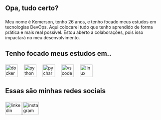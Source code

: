 <h2 align="left">Opa, tudo certo?</h2>

###

<p align="left">Meu nome é Kemerson, tenho 26 anos, e tenho focado meus estudos em tecnologias DevOps. Aqui colocarei tudo que tenho aprendido de forma prática e mais real possível. Estou aberto a colaborações, pois isso impactará no meu desenvolvimento.</p>

###

<h2 align="left"></h2>

###

<p align="left"></p>

###

<h2 align="left">Tenho focado meus estudos em..</h2>

###

<div align="left">
  <img src="https://cdn.jsdelivr.net/gh/devicons/devicon/icons/docker/docker-original.svg" height="40" alt="docker logo"  />
  <img width="12" />
  <img src="https://cdn.jsdelivr.net/gh/devicons/devicon/icons/python/python-original.svg" height="40" alt="python logo"  />
  <img width="12" />
  <img src="https://cdn.jsdelivr.net/gh/devicons/devicon/icons/pycharm/pycharm-original.svg" height="40" alt="pycharm logo"  />
  <img width="12" />
  <img src="https://cdn.jsdelivr.net/gh/devicons/devicon/icons/vscode/vscode-original.svg" height="40" alt="vscode logo"  />
  <img width="12" />
  <img src="https://cdn.jsdelivr.net/gh/devicons/devicon/icons/linux/linux-original.svg" height="40" alt="linux logo"  />
</div>

###

<h2 align="left"></h2>

###

<h2 align="left">Essas são minhas redes sociais</h2>

###

<div align="left">
  <a href="https://www.linkedin.com/in/kemerson-passos-963a37235/" target="_blank">
    <img src="https://raw.githubusercontent.com/maurodesouza/profile-readme-generator/master/src/assets/icons/social/linkedin/default.svg" width="52" height="40" alt="linkedin logo"  />
  </a>
  <a href="https://www.instagram.com/kemrs_p" target="_blank">
    <img src="https://raw.githubusercontent.com/maurodesouza/profile-readme-generator/master/src/assets/icons/social/instagram/default.svg" width="52" height="40" alt="instagram logo"  />
  </a>
</div>

###
